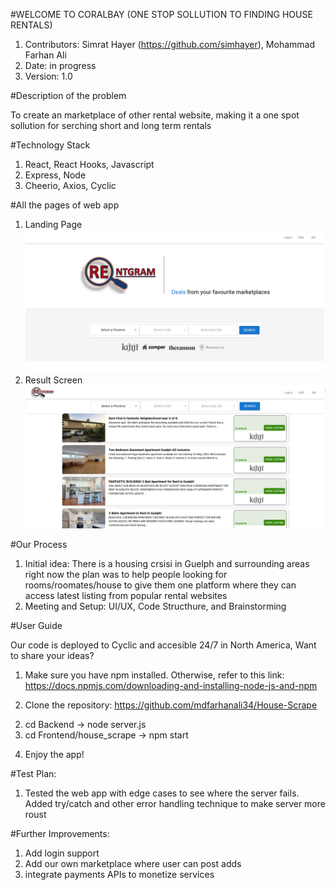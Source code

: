#WELCOME TO CORALBAY (ONE STOP SOLLUTION TO FINDING HOUSE RENTALS)
1. Contributors: Simrat Hayer (https://github.com/simhayer), Mohammad Farhan Ali
2. Date: in progress
3. Version: 1.0

#Description of the problem

To create an marketplace of other rental website, making it a one spot sollution for serching short and long term rentals 

#Technology Stack
1. React, React Hooks, Javascript
2. Express, Node
3. Cheerio, Axios, Cyclic

#All the pages of web app

1. Landing Page
![Alt text](./Landing_Page.png?raw=true "Landing Page")
2. Result Screen
![Alt text](./SearchResult_Page.png?raw=true "Landing Page")


#Our Process

1. Initial idea: There is a housing crsisi in Guelph and surrounding areas right now the plan was to help people looking for rooms/roomates/house to give them one platform where they can access latest listing from popular rental websites
2. Meeting and Setup: UI/UX, Code Structhure, and Brainstorming

#User Guide

Our code is deployed to Cyclic and accesible 24/7 in North America, Want to share your ideas?

1) Make sure you have npm installed. Otherwise, refer to this link: 
https://docs.npmjs.com/downloading-and-installing-node-js-and-npm
2. Clone the repository:
https://github.com/mdfarhanali34/House-Scrape
2) cd Backend -> node server.js
3) cd Frontend/house_scrape -> npm start
4. Enjoy the app!

#Test Plan:

1. Tested the web app with edge cases to see where the server fails. Added try/catch and other error handling technique to make server more roust

#Further Improvements:

1. Add login support
2. Add our own marketplace where user can post adds
3. integrate payments APIs to monetize services

